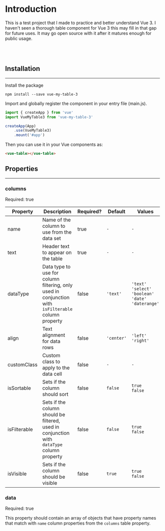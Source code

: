 # Introduction
This is a test project that I made to practice and better understand Vue 3. I haven't seen a thorough table component for Vue 3 this may fill in that gap for future uses. It may go open source with it after it matures enough for public usage.

<br>
<br>



## Installation
---
Install the package

```shell
npm install --save vue-my-table-3
```

Import and globally register the component in your entry file (main.js).

```javascript
import { createApp } from 'vue'
import VueMyTable3 from 'vue-my-table-3'

createApp(App)
	.use(VueMyTable3)
	.mount('#app')
```

Then you can use it in your Vue components as:

```html
<vue-table></vue-table>

```

## Properties
---

### columns
Required: true

| Property    | Description | Required?   | Default     | Values |
| ----------- | ----------- | ----------- | ----------- | ---------- |
| name        | Name of the column to use from the data set | true | `-` | `-` |
| text        | Header text to appear on the table | true | `-` | `-` |
| dataType    | Data type to use for column filtering, only used in conjunction with `isFilterable` column property | false | `'text'` |  `'text'` `'select'` `'boolean'` `'date'` `'daterange'` |
| align       | Text alignment for data rows | false | `'center'` | `'left'` `'right'` |
| customClass | Custom class to apply to the data cell | false | `-` | `-` |
| isSortable  | Sets if the column should sort | false | `false` | `true` <br> `false` |
| isFilterable  | Sets if the column should be filtered, used in conjunction with `dataType` column property | false | `false` | `true` <br> `false` |
| isVisible   | Sets if the column should be visible | false | `true` | `true` <br> `false` |

### data
Required: true

This property should contain an array of objects that have property names that match with `name` column properties from the `columns` table property.
